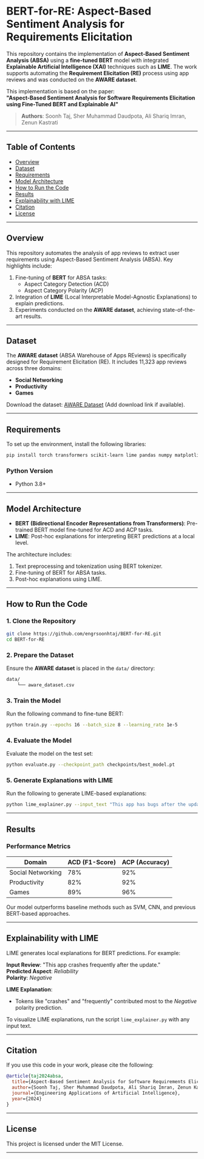 # BERT-for-RE: Aspect-Based Sentiment Analysis for Requirements Elicitation
This repository contains the implementation of **Aspect-Based Sentiment Analysis (ABSA)** using a **fine-tuned BERT** model with integrated **Explainable Artificial Intelligence (XAI)** techniques such as **LIME**. The work supports automating the **Requirement Elicitation (RE)** process using app reviews and was conducted on the **AWARE dataset**.

This implementation is based on the paper:  
**"Aspect-Based Sentiment Analysis for Software Requirements Elicitation using Fine-Tuned BERT and Explainable AI"**  
> **Authors**: Soonh Taj, Sher Muhammad Daudpota, Ali Shariq Imran, Zenun Kastrati  

---

## **Table of Contents**  
- [Overview](#overview)  
- [Dataset](#dataset)  
- [Requirements](#requirements)  
- [Model Architecture](#model-architecture)  
- [How to Run the Code](#how-to-run-the-code)  
- [Results](#results)  
- [Explainability with LIME](#explainability-with-lime)  
- [Citation](#citation)  
- [License](#license)  

---

## **Overview**  
This repository automates the analysis of app reviews to extract user requirements using Aspect-Based Sentiment Analysis (ABSA). Key highlights include:  
1. Fine-tuning of **BERT** for ABSA tasks:  
   - Aspect Category Detection (ACD)  
   - Aspect Category Polarity (ACP)  
2. Integration of **LIME** (Local Interpretable Model-Agnostic Explanations) to explain predictions.  
3. Experiments conducted on the **AWARE dataset**, achieving state-of-the-art results.  

---

## **Dataset**  
The **AWARE dataset** (ABSA Warehouse of Apps REviews) is specifically designed for Requirement Elicitation (RE). It includes 11,323 app reviews across three domains:  
- **Social Networking**  
- **Productivity**  
- **Games**  

Download the dataset: [AWARE Dataset](#) (Add download link if available).

---

## **Requirements**  
To set up the environment, install the following libraries:  
```bash
pip install torch transformers scikit-learn lime pandas numpy matplotlib optuna
```  

### **Python Version**  
- Python 3.8+  

---

## **Model Architecture**  
- **BERT (Bidirectional Encoder Representations from Transformers)**: Pre-trained BERT model fine-tuned for ACD and ACP tasks.  
- **LIME**: Post-hoc explanations for interpreting BERT predictions at a local level.  

The architecture includes:  
1. Text preprocessing and tokenization using BERT tokenizer.  
2. Fine-tuning of BERT for ABSA tasks.  
3. Post-hoc explanations using LIME.

---

## **How to Run the Code**  

### 1. Clone the Repository  
```bash
git clone https://github.com/engrsoonhtaj/BERT-for-RE.git
cd BERT-for-RE
```

### 2. Prepare the Dataset  
Ensure the **AWARE dataset** is placed in the `data/` directory:  
```bash
data/
    └── aware_dataset.csv
```

### 3. Train the Model  
Run the following command to fine-tune BERT:  
```bash
python train.py --epochs 16 --batch_size 8 --learning_rate 1e-5
```

### 4. Evaluate the Model  
Evaluate the model on the test set:  
```bash
python evaluate.py --checkpoint_path checkpoints/best_model.pt
```

### 5. Generate Explanations with LIME  
Run the following to generate LIME-based explanations:  
```bash
python lime_explainer.py --input_text "This app has bugs after the update."
```

---

## **Results**  

### **Performance Metrics**  
| Domain              | ACD (F1-Score) | ACP (Accuracy) |  
|---------------------|----------------|----------------|  
| Social Networking   | 78%           | 92%           |  
| Productivity        | 82%           | 92%           |  
| Games               | 89%           | 96%           |  

Our model outperforms baseline methods such as SVM, CNN, and previous BERT-based approaches.

---

## **Explainability with LIME**  
LIME generates local explanations for BERT predictions. For example:  

**Input Review**: "This app crashes frequently after the update."  
**Predicted Aspect**: *Reliability*  
**Polarity**: *Negative*  

**LIME Explanation**:  
- Tokens like "crashes" and "frequently" contributed most to the *Negative* polarity prediction.  

To visualize LIME explanations, run the script `lime_explainer.py` with any input text.

---

## **Citation**  
If you use this code in your work, please cite the following:  

```bibtex
@article{taj2024absa,
  title={Aspect-Based Sentiment Analysis for Software Requirements Elicitation using Fine-Tuned BERT and Explainable AI},
  author={Soonh Taj, Sher Muhammad Daudpota, Ali Shariq Imran, Zenun Kastrati},
  journal={Engineering Applications of Artificial Intelligence},
  year={2024}
}
```

---

## **License**  
This project is licensed under the MIT License.  

---
